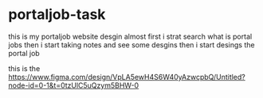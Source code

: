 # portaljob-task

this is my portaljob website desgin almost
first i strat search what is portal jobs
then i start taking notes and see some desgins
then i start desings the portal job

this is the
https://www.figma.com/design/VpLA5ewH4S6W40yAzwcpbQ/Untitled?node-id=0-1&t=0tzUlC5uQzym5BHW-0
